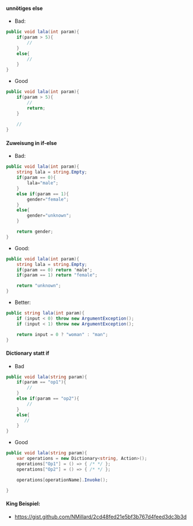 #### unnötiges else
* Bad:
```c#
public void lala(int param){
    if(param > 5){
        //
    }
    else{
        //
    }
}
```
* Good
```java
public void lala(int param){
    if(param > 5){
        //
        return;
    }
    
    //
}
```
#### Zuweisung in if-else
* Bad:
```c#
public void lala(int param){
    string lala = string.Empty;
    if(param == 0){
        lala="male";
    }
    else if(param == 1){
        gender="female";
    }
    else{
        gender="unknown";
    }

    return gender;
}
```
* Good:
```c#
public void lala(int param){
    string lala = string.Empty;
    if(param == 0) return 'male';
    if(param == 1) return "female";

    return "unknown";
}
```
* Better: 
```c#
public string lala(int param){
    if (input < 0) throw new ArgumentException();
    if (input < 1) throw new ArgumentException();

    return input = 0 ? "woman" : "man";
}
```
#### Dictionary statt if
* Bad
```c#
public void lala(string param){
    if(param == "op1"){
        //
    }
    else if(param == "op2"){
        //
    }
    else{
       //
    }
}
```
* Good
```c#
public void lala(string param){
    var operations = new Dictionary<string, Action>();
    operations["Op1"] = () => { /* */ };
    operations["Op2"] = () => { /* */ };

    operations[operationName].Invoke();

}
```
#### King Beispiel:
* https://gist.github.com/NMillard/2cd48fed21e5bf3b767d4feed3dc3b3d